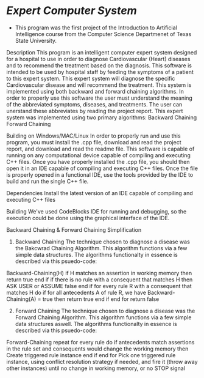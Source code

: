 # ***Expert Computer System***
* This program was the first project of the Introduction to Artificial Intelligence course from the Computer Science Departmenet of Texas State University.

Description
This program is an intelligent computer expert system designed for a hospital to use in order to diagnose Cardiovascular (Heart) diseases and to recommend the treatment based on the diagnosis. This software is intended to be used by hospital staff by feeding the symptoms of a patient to this expert system. This expert system will diagnose the specific Cardiovascular disease and will recommend the treatment. This system is implemented using both backward and forward chaining algorithms. In order to properly use this software the user must understand the meaning of the abbreviated symptoms, diseases, and treatments. The user can unerstand these abbreviates by reading the project report. This expert system was implemented using two primary algorithms:
Backward Chaining
Forward Chaining

Building on Windows/MAC/Linux
In order to properly run and use this program, you must install the .cpp file, download and read the project report, and download and read the readme file. This software is capable of running on any computational device capable of compiling and executing C++ files.
Once you have properly installed the .cpp file, you should then open it in an IDE capable of compiling and executing C++ files. Once the file is properly opened in a functional IDE, use the tools provided by the IDE to build and run the single C++ file.

Dependencies
Install the latest version of an IDE capable of compiling and executing C++ files

Building
We've used CodeBlocks IDE for running and debugging, so the execution could be done using the graphical interface of the IDE.

Backward Chaining & Forward Chaining Simplification
1. Backward Chaining
The technique chosen to diagnose a disease was the Bakcwrad Chaining Algorithm. This algorithm functions via a few simple data structures. The algorithms functionalty in essence is described via this psuedo-code:

Backward-Chaining(H)
if H matches an assertion in working memory then
	return true
end if
if there is no rule with a consequent that matches H then
	ASK USER or ASSUME false
end if
for every rule R with a consequent that matches H do
	if for all antecedents A of rule R, we have Backward-Chaining(A) = true then
		return true
	end if
end for
return false

2. Forward Chaining
The technique chosen to diagnose a disease was the Forward Chaining Algorithm. This algorithm functions via a few simple data structures aswell. The algorithms functionalty in essence is described via this psuedo-code:

Forward-Chaining
repeat
	for every rule do
		if antecedents match assertions in the rule set and consequents would change
		the working memory then
			Create triggered rule instance
		end if
	end for
	Pick one triggered rule instance, using conflict resolution strategy if needed, and fire it
	(throw away other instances)
until no change in working memory, or no STOP signal
